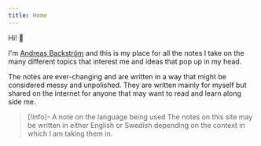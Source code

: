 ```yaml
---
title: Home
---
```


Hi! 👋

I'm [Andreas Backström](https://andreasbackstrom.se) and this is my place for all the notes I take on the many different topics that interest me and ideas that pop up in my head.

The notes are ever-changing and are written in a way that might be considered messy and unpolished. They are written mainly for myself but shared on the internet for anyone that may want to read and learn along side me. 

> [!info]- A note on the language being used
> The notes on this site may be written in either English or Swedish depending on the context in which I am taking them in. 

